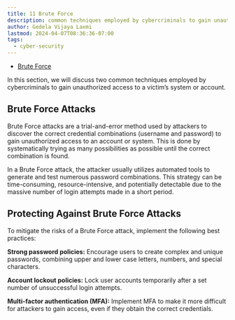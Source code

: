 ```yaml
---
title: 11 Brute Force
description: common techniques employed by cybercriminals to gain unauthorized access to a victim’s system or account.
author: Gedela Vijaya Laxmi
lastmod: 2024-04-07T08:36:36-07:00
tags:
  - cyber-security
---
```


* [Brute Force](https://www.youtube.com/watch?v=FzQcu9LYd_k&pp=ygUdYnJ1dGUgZm9yY2UgYXR0YWNrIGJ1cnAgc3VpdGU%3D)

In this section, we will discuss two common techniques employed by cybercriminals to gain unauthorized access to a victim’s system or account.

## Brute Force Attacks

Brute Force attacks are a trial-and-error method used by attackers to discover the correct credential combinations (username and password) to gain unauthorized access to an account or system. This is done by systematically trying as many possibilities as possible until the correct combination is found.

In a Brute Force attack, the attacker usually utilizes automated tools to generate and test numerous password combinations. This strategy can be time-consuming, resource-intensive, and potentially detectable due to the massive number of login attempts made in a short period.

## Protecting Against Brute Force Attacks

To mitigate the risks of a Brute Force attack, implement the following best practices:

**Strong password policies:** Encourage users to create complex and unique passwords, combining upper and lower case letters, numbers, and special characters.

**Account lockout policies:** Lock user accounts temporarily after a set number of unsuccessful login attempts.

**Multi-factor authentication (MFA):** Implement MFA to make it more difficult for attackers to gain access, even if they obtain the correct credentials.
